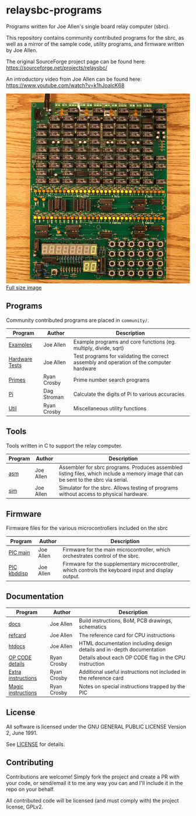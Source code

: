 # relaysbc-programs
Programs written for Joe Allen's single board relay computer (sbrc).

This repository contains community contributed programs for the sbrc, as well as a mirror of the sample code, utility programs, and firmware written by Joe Allen.

The original SourceForge project page can be found here: https://sourceforge.net/projects/relaysbc/

An introductory video from Joe Allen can be found here: https://www.youtube.com/watch?v=k1hJoalcK68

![sbrc image](sbrc.jpg)
[Full size image](sbrc-large.jpg)


## Programs

Community contributed programs are placed in `community/`.

| Program | Author | Description |
| --- | --- | --- |
| [Examples](examples/) | Joe Allen | Example programs and core functions (eg. multiply, divide, sqrt) |
| [Hardware Tests](hardware-tests/) | Joe Allen | Test programs for validating the correct assembly and operation of the computer hardware |
| [Primes](community/primes/) | Ryan Crosby | Prime number search programs |
| [Pi](community/pi/) | Dag Stroman | Calculate the digits of Pi to various accuracies |
| [Util](community/util/) | Ryan Crosby | Miscellaneous utility functions |

## Tools

Tools written in C to support the relay computer.

| Program | Author | Description |
| --- | --- | --- |
| [asm](tools/) | Joe Allen | Assembler for sbrc programs. Produces assembled listing files, which include a memory image that can be sent to the sbrc via serial. |
| [sim](tools/) | Joe Allen | Simulator for the sbrc. Allows testing of programs without access to physical hardware. |

## Firmware

Firmware files for the various microcontrollers included on the sbrc

| Program | Author | Description |
| --- | --- | --- |
| [PIC main](pic/) | Joe Allen | Firmware for the main microcontroller, which orchestrates control of the sbrc. |
| [PIC kbddisp](pic/) | Joe Allen | Firmware for the supplementary microcontroller, which controls the keyboard input and display output. |

## Documentation

| Program | Author | Description |
| --- | --- | --- |
| [docs](docs/) | Joe Allen | Build instructions, BoM, PCB drawings, schematics |
| [refcard](docs/refcard.pdf) | Joe Allen | The reference card for CPU instructions |
| [htdocs](htdocs/) | Joe Allen | HTML documentation including design details and in-depth documentation |
| [OP CODE details](extra-docs/opcodes.md) | Ryan Crosby | Details about each OP CODE flag in the CPU instruction |
| [Extra instructions](extra-docs/extra-instructions.md) | Ryan Crosby | Additional useful instructions not included in the reference card |
| [Magic instructions](extra-docs/magic-instructions.md) | Ryan Crosby | Notes on special instructions trapped by the PIC |




## License

All software is licensed under the GNU GENERAL PUBLIC LICENSE Version 2, June 1991.

See [LICENSE](LICENSE) for details.

## Contributing

Contributions are welcome! Simply fork the project and create a PR with your code, or send/email it to me any way you can and I'll include it in the repo on your behalf.

All contributed code will be licensed (and must comply with) the project license, GPLv2.